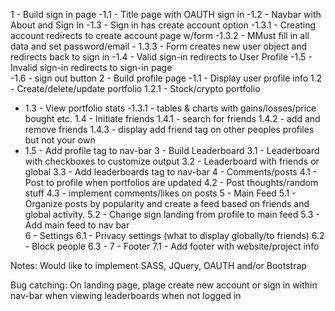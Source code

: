 1 - Build sign in page
    -1.1 - Title page with OAUTH sign in
    -1.2 - Navbar with About and Sign In
    -1.3 - Sign in has create account option
        -1.3.1 - Creating account redirects to create account page w/form
        -1.3.2 - MMust fill in all data and set password/email
       - 1.3.3 - Form creates new user object and redirects back to sign in
    -1.4 - Valid sign-in redirects to User Profile
    -1.5 - Invalid sign-in redirects to sign-in page  
    -1.6 - sign out button
2 - Build profile page
    -1.1 - Display user profile info
    1.2 - Create/delete/update portfolio
        1.2.1 - Stock/crypto portfolio
   - 1.3 - View portfolio stats
        -1.3.1 - tables & charts with gains/losses/price bought etc.
    1.4 - Initiate friends
        1.4.1 - search for friends
        1.4.2 - add and remove friends
        1.4.3 - display add friend tag on other peoples profiles but not your own
   - 1.5 - Add profile tag to nav-bar 
3 - Build Leaderboard
    3.1 - Leaderboard with checkboxes to customize output
    3.2 - Leaderboard with friends or global
    3.3 - Add leaderboards tag to nav-bar
4 - Comments/posts
    4.1 - Post to profile when portfolios are updated
    4.2 - Post thoughts/random stuff
    4.3 - implement comments/likes on posts 
5 - Main Feed
    5.1 - Organize posts by popularity and create a feed based on friends and global activity.
    5.2 - Change sign landing from profile to main feed
    5.3 - Add main feed to nav bar  
6 - Settings
    6.1 - Privacy settings (what to display globally/to friends)
    6.2 - Block people
    6.3 - 
7 - Footer
    7.1 - Add footer with website/project info

Notes: Would like to implement SASS, JQuery, OAUTH and/or Bootstrap

Bug catching:
On landing page, plage create new account or sign in within nav-bar when viewing leaderboards when not logged in